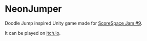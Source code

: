 # NeonJumper
Doodle Jump inspired Unity game made for [ScoreSpace Jam #9](https://itch.io/jam/scorejam9).

It can be played on [itch.io](https://fedron.itch.io/neon-jumper).
